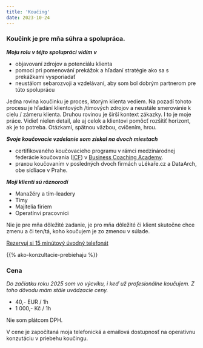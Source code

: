 ```yaml
---
title: 'Koučing'
date: 2023-10-24
---
```


### Koučink je pre mňa súhra a spolupráca.

***Moju rolu v téjto spolupráci vidím v***
- objavovaní zdrojov a potenciálu klienta
- pomoci pri pomenování prekážok a hľadaní stratégie ako sa s prekážkami vysporiadať
- neustálom sebarozvoji a vzdelávaní, aby som bol dobrým partnerom pre túto spoluprácu

Jedna rovina koučinku je proces, ktorým klienta vediem. Na pozadí tohoto procesu je hľadání klientových /tímových zdrojov a neustále smerovánie k cielu / zámeru klienta. Druhou rovinou je širší kontext zákazky. I to je moje práce. Vidieť nielen detail, ale aj celok a klientovi pomôcť rozšítiť horizont, ak je to potreba. Otázkami, spätnou väzbou, cvičením, hrou.

***Svoje koučovacie vzdelanie som získal na dvoch miestach***
- certifikovaného koučovacieho programu v rámci medzinárodnej federácie koučovania ([ICF](https://coachingfederation.org/)) v [Business Coaching Academy](https://www.koucovaciaskola.sk/kurz-biznis-koucing).
- praxou koučovaním v posledných dvoch firmách uLékaře.cz a DataArch, obe sídliace v Prahe.

***Moji klienti sú rôznorodí***
- Manažéry a tím-leadery
- Tímy
- Majitelia firiem
- Operatínvi pracovníci

Nie je pre mňa dôležité zadanie, je pro mňa dôležité či klient skutočne chce zmenu a či ten/tá, koho koučujem je zo zmenou v súlade. 

<a
    href="https://calendar.google.com/calendar/u/0/appointments/schedules/AcZssZ2sepIGc8sosu7oevx1Xk3fYGiGule7mdjFghy02Uxslk_TfTEAKBMw2bsN5Ja3WZ4nHWgMTcsM"
    class="inline-flex items-center px-4 py-2 text-sm font-medium text-gray-900 bg-gray-100 border border-gray-200 rounded-lg hover:bg-gray-100 hover:text-primary-700 focus:z-10 focus:ring-4 focus:outline-none focus:ring-gray-200 focus:text-primary-700 dark:bg-gray-800 dark:text-gray-400 dark:border-gray-600 dark:hover:text-white dark:hover:bg-gray-700 dark:focus:ring-gray-700">
Rezervuj si 15 minútový úvodný telefonát
</a>

{{% ako-konzultacie-prebiehaju %}}

### Cena

*Do začiatku roku 2025 som vo výcviku, i keď už profesionálne koučujem. Z toho dôvodu mám stále uvádzacie ceny.*

- 40,- EUR / 1h
- 1 000,- Kč / 1h

Nie som plátcom DPH.

V cene je započítaná moja telefonická a emailová dostupnosť na operatívnu konzutáciu v priebehu koučingu.
